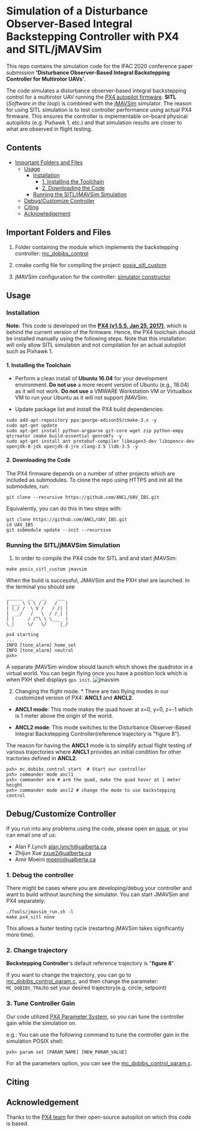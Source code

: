 # Simulation of a Disturbance Observer-Based Integral Backstepping Controller with PX4 and SITL/jMAVSim


This repo contains the simulation code for the IFAC 2020 conference paper submission **'Disturbance Observer-Based Integral Backstepping Controller for Multirotor UAVs'**. 

The code simulates a disturbance observer-based integral backstepping control for a multirotor UAV running the [PX4 autopilot firmware](https://px4.io/). **SITL** (*Software in the loop*) is combined with the [jMAVSim](https://github.com/PX4/jMAVSim) simulator. The reason for using SITL simulation is to test controller performance using actual PX4 firmware. This ensures the controller is implementable on-board physical autopilots (e.g. Pixhawk 1, etc.) and that simulation results are closer to what are observed in flight testing. 

## Contents

* [Important Folders and Files](#important-folders-and-files)
  * [Usage](#usage)
    + [Installation](#installation)
      - [1. Installing the Toolchain](#1-installing-the-toolchain)
      - [2. Downloading the Code](#2-downloading-the-code)
    + [Running the SITL/jMAVSim Simulation](#running-the-sitljmavsim-simulation)
  * [Debug/Customize Controller](#debugcustomize-controller)
  * [Citing](#citing)
  * [Acknowledgement](#acknowledgement)

## Important Folders and Files

1. Folder containing the module which implements the backstepping controller: [mc_dobibs_control](./src/modules/mc_dobibs_control)

2. cmake config file for compiling the project: [posix_sitl_custom](./cmake/configs/posix.sitl_custom.cmake)

3. jMAVSim configuration for the controller: [simulator constructor](./Tools/jmavsim/src/me/drton/jmavsim/Simulator.java#L430)

## Usage

### Installation

**Note:** This code is developed on the **[PX4 (v1.5.5, Jan 25, 2017)](https://github.com/PX4/Firmware/releases/tag/v1.5.5)**, which is behind the current version of the firmware. Hence, the PX4 toolchain should be installed manually using the following steps. Note that this installation will only allow SITL simulation and not compilation for an actual autopilot such as Pixhawk 1. 

#### 1. Installing the Toolchain

* Perform a clean install of **Ubuntu 16.04** for your development environment. **Do not use** a more recent version of Ubuntu (e.g., 18.04) as it will not work. **Do not use** a VMWARE Workstation VM or Virtualbox VM to run your Ubuntu as it will not support jMAVSim.

* Update package list and install the PX4 build dependencies:

```
sudo add-apt-repository ppa:george-edison55/cmake-3.x -y
sudo apt-get update
sudo apt-get install python-argparse git-core wget zip python-empy qtcreator cmake build-essential genromfs -y
sudo apt-get install ant protobuf-compiler libeigen3-dev libopencv-dev openjdk-8-jdk openjdk-8-jre clang-3.5 lldb-3.5 -y
```

#### 2. Downloading the Code

The PX4 firmware depends on a number of other projects which are included as submodules. To clone the repo using HTTPS and init all the submodules, run:

```git clone --recursive https://github.com/ANCL/UAV_IBS.git```

Equivalently, you can do this in two steps with:

```
git clone https://github.com/ANCL/UAV_IBS.git
cd UAV_IBS
git submodule update --init --recursive
```

### Running the SITL/jMAVSim Simulation

1. In order to compile the PX4 code for SITL and and start jMAVSim:

```make posix_sitl_custom jmavsim```

When the build is successful, JMAVSim and the PXH shel are launched. In the terminal you should see

```
______  __   __    ___ 
| ___ \ \ \ / /   /   |
| |_/ /  \ V /   / /| |
|  __/   /   \  / /_| |
| |     / /^\ \ \___  |
\_|     \/   \/     |_/

px4 starting
...
INFO [tone_alarm] home_set
INFO [tone_alarm] neutral
pxh>

```

A separate jMAVSim window should launch which shows the quadrotor in a virtual world. You can begin flying once you have a position lock which is when PXH shell displays `gps init`.
![jmavsim](./Doc/jmavsim.jpg)

2. Changing the flight mode. * There are two flying modes in our customized version of PX4: **ANCL1** and **ANCL2**.

* **ANCL1 mode**: This mode makes the quad hover at x=0, y=0, z=-1 which is 1 meter above the origin of the world.

* **ANCL2 mode**: This mode switches to the Disturbance Observer-Based Integral Backstepping Controller(reference trajectory is "figure 8").

The reason for having the **ANCL1** mode is to simplify actual flight testing of various trajectories where **ANCL1** provides an initial condition for other tractories defined in **ANCL2**.

```
pxh> mc_dobibs_control start  # Start our controller
pxh> commander mode ancl1
pxh> commander arm # arm the quad, make the quad hover at 1 meter height
pxh> commander mode ancl2 # change the mode to use backstepping control
```

## Debug/Customize Controller

If you run into any problems using the code, please open an [issue](https://help.github.com/en/github/managing-your-work-on-github/creating-an-issue), or you can email one of us:

* Alan F.Lynch <alan.lynch@ualberta.ca>
* Zhijun Xue <zxue2@ualberta.ca>
* Amir Moeini <moeini@ualberta.ca>

### 1. Debug the controller

There might be cases where you are developing/debug your controller and want to build without launching the simulator. You can start JMAVSim and PX4 separately:

```
./Tools/jmavsim_run.sh -l
make px4_sitl none
```

This allows a faster testing cycle (restarting jMAVSim takes significantly more time).

### 2. Change trajectory

**Beckstepping Controller**'s default reference trajectory is "**figure 8**". 

If you want to change the trajectory, you can go to [mc_dobibs_control_param.c](./src/modules/mc_dobibs_control/mc_dobibs_control_params.c#52), and then change the parameter: ```MC_DOBIBS_TRAJ```to set your desired trajectory(e.g. circle, setpoint)

### 3. Tune Controller Gain

Our code utilized [PX4 Parameter System](https://dev.px4.io/v1.9.0/en/advanced/parameters_and_configurations.html), so you can tune the controller gain while the simulation on.

e.g.: You can use the following command to tune the controller gain in the simulation POSIX shell:

```
pxh> param set [PARAM_NAME] [NEW_PARAM_VALUE]
```

For all the parameters option, you can see the [mc_dobibs_control_param.c](./src/modules/mc_dobibs_control/mc_dobibs_control_params.c).

## Citing

## Acknowledgement
Thanks to the [PX4 team](https://px4.io/) for their open-source autopilot on which this code is based.
